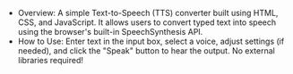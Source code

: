  
- Overview: A simple Text-to-Speech (TTS) converter built using HTML, CSS, and JavaScript. It allows users to convert typed text into speech using the browser's built-in SpeechSynthesis API.   
- How to Use: Enter text in the input box, select a voice, adjust settings (if needed), and click the "Speak" button to hear the output. No external libraries required!  
 
